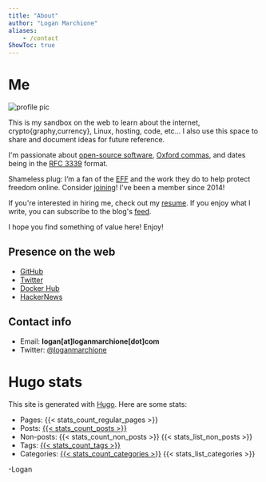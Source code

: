 ```yaml
---
title: "About"
author: "Logan Marchione"
aliases:
    - /contact
ShowToc: true
---
```


# Me

![profile pic](/assets/misc/profile_pic_head_triangula_300.svg#center)

This is my sandbox on the web to learn about the internet, crypto{graphy,currency}, Linux, hosting, code, etc... I also use this space to share and document ideas for future reference.

I'm passionate about [open-source software](https://en.wikipedia.org/wiki/Open-source_software), [Oxford commas](https://en.wikipedia.org/wiki/Serial_comma), and dates being in the [RFC 3339](https://datatracker.ietf.org/doc/html/rfc3339) format.

Shameless plug: I’m a fan of the [EFF](https://www.eff.org/) and the work they do to help protect freedom online. Consider [joining](https://www.eff.org/join)! I've been a member since 2014!

If you're interested in hiring me, check out my [resume](https://loganmarchione.com/resume). If you enjoy what I write, you can subscribe to the blog's [feed](/index.xml).
            
I hope you find something of value here! Enjoy!

## Presence on the web

* [GitHub](https://github.com/loganmarchione)
* [Twitter](https://twitter.com/loganmarchione)
* [Docker Hub](https://hub.docker.com/u/loganmarchione)
* [HackerNews](https://news.ycombinator.com/user?id=loganmarchione)

## Contact info

* Email: **logan[at]loganmarchione[dot]com**
* Twitter: [@loganmarchione](https://twitter.com/loganmarchione)

# Hugo stats
This site is generated with [Hugo](https://gohugo.io/). Here are some stats:
* Pages: {{< stats_count_regular_pages >}}
* Posts: [{{< stats_count_posts >}}](/posts)
* Non-posts: {{< stats_count_non_posts >}}
{{< stats_list_non_posts >}}
* Tags: [{{< stats_count_tags >}}](/tags)
* Categories: [{{< stats_count_categories >}}](/categories)
{{< stats_list_categories >}}

\-Logan
